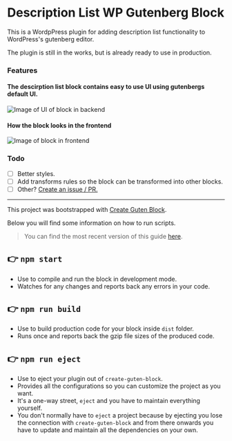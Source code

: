 # Description List WP Gutenberg Block
This is a WordpPress plugin for adding description list functionality to WordPress's gutenberg editor.

The plugin is still in the works, but is already ready to use in production.

### Features
#### The descirption list block contains easy to use UI using gutenbergs default UI.
![Image of UI of block in backend](https://raw.githubusercontent.com/lassemt/wp-block-description-list/master/examples/example-backend.png)

#### How the block looks in the frontend
![Image of block in frontend](https://raw.githubusercontent.com/lassemt/wp-block-description-list/master/examples/example-frontend.png)

### Todo
- [ ] Better styles.
- [ ] Add transforms rules so the block can be transformed into other blocks.
- [ ] Other? [Create an issue / PR.](https://github.com/lassemt/wp-block-description-list/issues)

---

This project was bootstrapped with [Create Guten Block](https://github.com/ahmadawais/create-guten-block).

Below you will find some information on how to run scripts.

>You can find the most recent version of this guide [here](https://github.com/ahmadawais/create-guten-block).

## 👉  `npm start`
- Use to compile and run the block in development mode.
- Watches for any changes and reports back any errors in your code.

## 👉  `npm run build`
- Use to build production code for your block inside `dist` folder.
- Runs once and reports back the gzip file sizes of the produced code.

## 👉  `npm run eject`
- Use to eject your plugin out of `create-guten-block`.
- Provides all the configurations so you can customize the project as you want.
- It's a one-way street, `eject` and you have to maintain everything yourself.
- You don't normally have to `eject` a project because by ejecting you lose the connection with `create-guten-block` and from there onwards you have to update and maintain all the dependencies on your own.
